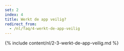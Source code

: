```yaml
---
set: 2
index: 4
title: Werkt de app veilig?
redirect_from: 
  - /nl/faq/4-werkt-de-app-veilig
---
```

{% include content/nl/2-3-werkt-de-app-veilig.md %}
